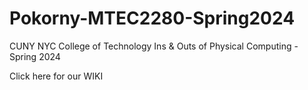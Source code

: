 # Pokorny-MTEC2280-Spring2024

CUNY NYC College of Technology
Ins & Outs of Physical Computing - Spring 2024

Click here for our WIKI

